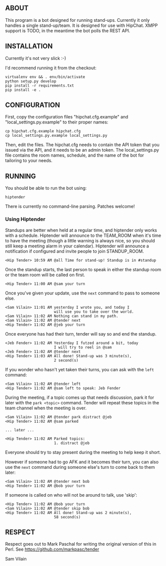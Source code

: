 ## ABOUT ##

This program is a bot designed for running stand-ups.  Currently it
only handles a single stand-up/team.  It is designed for use with
HipChat.  XMPP support is TODO, in the meantime the bot polls the REST
API.

## INSTALLATION ##

Currently it's not very slick :-)

I'd recommend running it from the checkout:

    virtualenv env && . env/bin/activate
    python setup.py develop
    pip install -r requirements.txt
    pip install -e .

## CONFIGURATION ##

First, copy the configuration files "hipchat.cfg.example" and
"local_settings.py.example" to their proper names:

    cp hipchat.cfg.example hipchat.cfg
    cp local_settings.py.example local_settings.py

Then, edit the files.  The hipchat.cfg needs to contain the API token
that you issued via the API, and it needs to be an admin token.  The
local_settings.py file contains the room names, schedule, and the name
of the bot for tailoring to your needs.

## RUNNING ##

You should be able to run the bot using:

    hiptender

There is currently no command-line parsing.  Patches welcome!

### Using Hiptender ###

Standups are better when held at a regular time, and hiptender only
works with a schedule.  Hiptender will announce to the TEAM_ROOM when
it's time to have the meeting (though a little warning is always nice,
so you should still keep a meeting alarm in your calendar).  Hiptender
will announce a notification if configured and invite people to join
STANDUP_ROOM.

    <Hip Tender> 10:59 AM @all Time for stand-up! Standup is in #standup

Once the standup starts, the last person to speak in either the
standup room or the team room will be called on first.

    <Hip Tender> 11:00 AM @sam your turn

Once you've given your update, use the `next` command to pass to
someone else.

    <Sam Vilain> 11:01 AM yesterday I wrote you, and today I
                          will use you to take over the world.
    <Sam Vilain> 11:02 AM Nothing can stand in my path.
    <Sam Vilain> 11:02 AM @tender next
    <Hip Tender> 11:02 AM @jeb your turn

Once everyone has had their turn, tender will say so and end the
standup.

    <Jeb Fender> 11:02 AM Yesterday I futzed around a bit, today
                          I will try to reel in @sam
    <Jeb Fender> 11:02 AM @tender next
    <Hip Tender> 11:03 AM All done! Stand-up was 3 minute(s),
                          2 second(s)

If you wonder who hasn't yet taken their turns, you can ask with the
`left` command:

    <Sam Vilain> 11:02 AM @tender left
    <Hip Tender> 11:02 AM @sam left to speak: Jeb Fender

During the meeting, if a topic comes up that needs discussion, park it
for later with the `park <topic>` command. Tender will repeat these
topics in the team channel when the meeting is over.

    <Sam Vilain> 11:02 AM @tender park distract @jeb
    <Hip Tender> 11:02 AM @sam parked

    ... later ...

    <Hip Tender> 11:02 AM Parked topics:
                          1. distract @jeb

Everyone should try to stay present during the meeting to help keep it
short.

However if someone had to go AFK and it becomes their turn, you can
also use the `next` command during someone else's turn to come back to
them later:

    <Sam Vilain> 11:02 AM @tender next bob
    <Hip Tender> 11:02 AM @bob your turn

If someone is called on who will not be around to talk, use 'skip':

    <Hip Tender> 11:02 AM @bob your turn
    <Sam Vilain> 11:02 AM @tender skip bob
    <Hip Tender> 11:02 AM All done! Stand-up was 2 minute(s),
                          58 second(s)

## RESPECT ##

Respect goes out to Mark Paschal for writing the original version of
this in Perl.  See https://github.com/markpasc/tender

Sam Vilain
